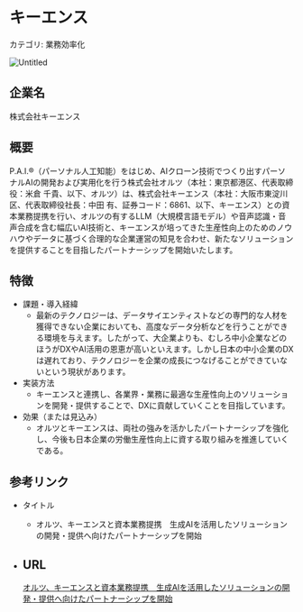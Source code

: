 # キーエンス

カテゴリ: 業務効率化

![Untitled](%E3%82%AD%E3%83%BC%E3%82%A8%E3%83%B3%E3%82%B9%20f88b3f4a485b420c9b8065955bd89128/Untitled.png)

## 企業名

株式会社キーエンス

## 概要

P.A.I.®️（パーソナル人工知能）をはじめ、AIクローン技術でつくり出すパーソナルAIの開発および実用化を行う株式会社オルツ（本社：東京都港区、代表取締役：米倉 千貴、以下、オルツ）は、株式会社キーエンス（本社：大阪市東淀川区、代表取締役社長：中田 有、証券コード：6861、以下、キーエンス）との資本業務提携を行い、オルツの有するLLM（大規模言語モデル）や音声認識・音声合成を含む幅広いAI技術と、キーエンスが培ってきた生産性向上のためのノウハウやデータに基づく合理的な企業運営の知見を合わせ、新たなソリューションを提供することを目指したパートナーシップを開始いたします。

## 特徴

- 課題・導入経緯
    - 最新のテクノロジーは、データサイエンティストなどの専門的な人材を獲得できない企業においても、高度なデータ分析などを行うことができる環境を与えます。したがって、大企業よりも、むしろ中小企業などのほうがDXやAI活用の恩恵が高いといえます。しかし日本の中小企業のDXは遅れており、テクノロジーを企業の成長につなげることができていないという現状があります。
- 実装方法
    - キーエンスと連携し、各業界・業務に最適な生産性向上のソリューションを開発・提供することで、DXに貢献していくことを目指しています。
- 効果（または見込み）
    - オルツとキーエンスは、両社の強みを活かしたパートナーシップを強化し、今後も日本企業の労働生産性向上に資する取り組みを推進していくである。

## 参考リンク

- タイトル
    - オルツ、キーエンスと資本業務提携　生成AIを活用したソリューションの開発・提供へ向けたパートナーシップを開始
- URL
    - 
    
    [オルツ、キーエンスと資本業務提携　生成AIを活用したソリューションの開発・提供へ向けたパートナーシップを開始](https://prtimes.jp/main/html/rd/p/000000049.000111359.html)